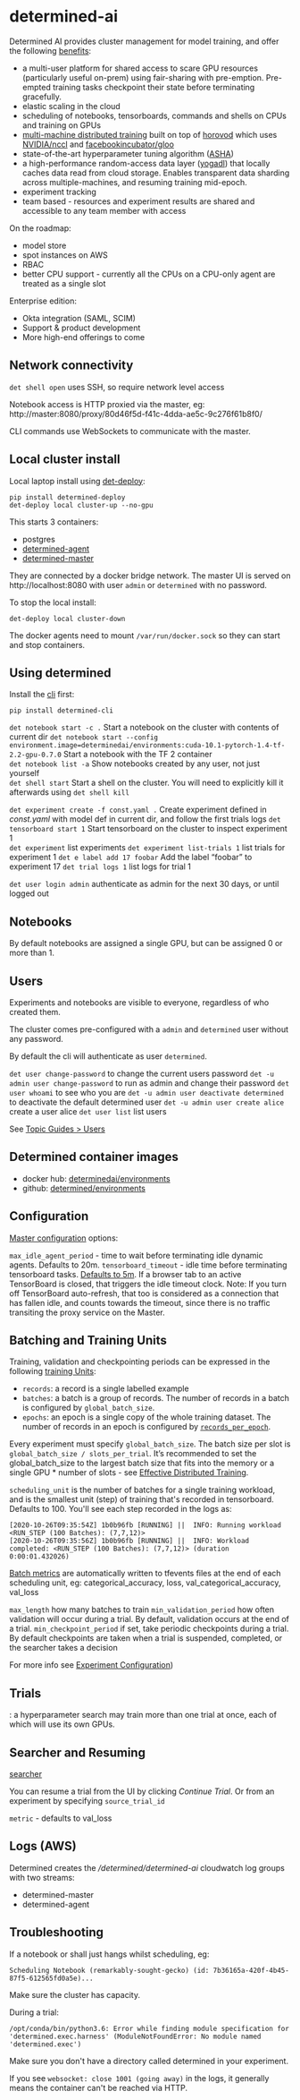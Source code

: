 # determined-ai

Determined AI provides cluster management for model training, and offer the following [benefits](https://docs.determined.ai/latest/topic-guides/benefits-of-determined.html):

- a multi-user platform for shared access to scare GPU resources (particularly useful on-prem) using fair-sharing with pre-emption. Pre-empted training tasks checkpoint their state before terminating gracefully.
- elastic scaling in the cloud
- scheduling of notebooks, tensorboards, commands and shells on CPUs and training on GPUs
- [multi-machine distributed training](https://docs.determined.ai/latest/topic-guides/effective-distributed-training.html#effective-distributed-training) built on top of [horovod](https://github.com/horovod/horovod) which uses [NVIDIA/nccl](https://github.com/NVIDIA/nccl) and [facebookincubator/gloo](https://github.com/facebookincubator/gloo)
- state-of-the-art hyperparameter tuning algorithm ([ASHA](https://arxiv.org/abs/1810.05934))
- a high-performance random-access data layer ([yogadl](https://docs.determined.ai/latest/how-to/data-layer.html)) that locally caches data read from cloud storage. Enables transparent data sharding across multiple-machines, and resuming training mid-epoch.
- experiment tracking
- team based - resources and experiment results are shared and accessible to any team member with access

On the roadmap:

- model store
- spot instances on AWS
- RBAC
- better CPU support - currently all the CPUs on a CPU-only agent are treated as a single slot

Enterprise edition:

- Okta integration (SAML, SCIM)
- Support & product development
- More high-end offerings to come

## Network connectivity

`det shell open` uses SSH, so require network level access

Notebook access is HTTP proxied via the master, eg: http://master:8080/proxy/80d46f5d-f41c-4dda-ae5c-9c276f61b8f0/

CLI commands use WebSockets to communicate with the master.

## Local cluster install

Local laptop install using [det-deploy](https://docs.determined.ai/latest/how-to/installation/deploy.html):

```shell
pip install determined-deploy
det-deploy local cluster-up --no-gpu
```

This starts 3 containers:

- postgres
- [determined-agent](https://github.com/determined-ai/determined/tree/master/agent)
- [determined-master](https://github.com/determined-ai/determined/tree/master/master)

They are connected by a docker bridge network.
The master UI is served on http://localhost:8080 with user `admin` or `determined` with no password.

To stop the local install:

```shell
det-deploy local cluster-down
```

The docker agents need to mount `/var/run/docker.sock` so they can start and stop containers.

## Using determined

Install the [cli](https://github.com/determined-ai/determined/tree/master/cli) first:

```shell
pip install determined-cli
```

`det notebook start -c .` Start a notebook on the cluster with contents of current dir
`det notebook start --config environment.image=determinedai/environments:cuda-10.1-pytorch-1.4-tf-2.2-gpu-0.7.0` Start a notebook with the TF 2 container  
`det notebook list -a` Show notebooks created by any user, not just yourself  
`det shell start` Start a shell on the cluster. You will need to explicitly kill it afterwards using `det shell kill`

`det experiment create -f const.yaml .` Create experiment defined in _const.yaml_ with model def in current dir, and follow the first trials logs
`det tensorboard start 1` Start tensorboard on the cluster to inspect experiment 1  
`det experiment` list experiments
`det experiment list-trials 1` list trials for experiment 1
`det e label add 17 foobar` Add the label “foobar” to experiment 17
`det trial logs 1` list logs for trial 1

`det user login admin` authenticate as admin for the next 30 days, or until logged out

## Notebooks

By default notebooks are assigned a single GPU, but can be assigned 0 or more than 1.

## Users

Experiments and notebooks are visible to everyone, regardless of who created them.

The cluster comes pre-configured with a `admin` and `determined` user without any password.

By default the cli will authenticate as user `determined`.

`det user change-password` to change the current users password
`det -u admin user change-password` to run as admin and change their password
`det user whoami` to see who you are
`det -u admin user deactivate determined` to deactivate the default determined user
`det -u admin user create alice` create a user alice
`det user list` list users

See [Topic Guides > Users](https://docs.determined.ai/latest/topic-guides/users.html)

## Determined container images

- docker hub: [determinedai/environments](https://hub.docker.com/r/determinedai/environments/tags)
- github: [determined/environments](https://github.com/determined-ai/environments)

## Configuration

[Master configuration](https://docs.determined.ai/latest/reference/cluster-config.html#master-configuration) options:

`max_idle_agent_period` - time to wait before terminating idle dynamic agents. Defaults to 20m.
`tensorboard_timeout` - idle time before terminating tensorboard tasks. [Defaults to 5m](https://docs.determined.ai/latest/how-to/tensorboard.html#lifecycle-management). If a browser tab to an active TensorBoard is closed, that triggers the idle timeout clock. Note: If you turn off TensorBoard auto-refresh, that too is considered as a connection that has fallen idle, and counts towards the timeout, since there is no traffic transiting the proxy service on the Master.

## Batching and Training Units

Training, validation and checkpointing periods can be expressed in the following [training Units](https://docs.determined.ai/latest/reference/experiment-config.html#experiment-configuration-training-units):

- `records`: a record is a single labelled example
- `batches`: a batch is a group of records. The number of records in a batch is configured by `global_batch_size`.
- `epochs`: an epoch is a single copy of the whole training dataset. The number of records in an epoch is configured by [`records_per_epoch`](https://docs.determined.ai/latest/reference/experiment-config.html#config-records-per-epoch).

Every experiment must specify `global_batch_size`. The batch size per slot is `global_batch_size / slots_per_trial`. It’s recommended to set the global_batch_size to the largest batch size that fits into the memory or a single GPU \* number of slots - see [Effective Distributed Training](https://docs.determined.ai/latest/topic-guides/effective-distributed-training.html).

`scheduling_unit` is the number of batches for a single training workload, and is the smallest unit (step) of training that's recorded in tensorboard. Defaults to 100. You'll see each step recorded in the logs as:

```
[2020-10-26T09:35:54Z] 1b0b96fb [RUNNING] ||  INFO: Running workload <RUN_STEP (100 Batches): (7,7,12)>
[2020-10-26T09:35:56Z] 1b0b96fb [RUNNING] ||  INFO: Workload completed: <RUN_STEP (100 Batches): (7,7,12)> (duration 0:00:01.432026)
```

[Batch metrics](https://docs.determined.ai/latest/how-to/tensorboard.html#determined-batch-metrics) are automatically written to tfevents files at the end of each scheduling unit, eg: categorical_accuracy, loss, val_categorical_accuracy, val_loss

`max_length` how many batches to train
`min_validation_period` how often validation will occur during a trial. By default, validation occurs at the end of a trial.
`min_checkpoint_period` if set, take periodic checkpoints during a trial. By default checkpoints are taken when a trial is suspended, completed, or the searcher takes a decision


For more info see [Experiment Configuration](https://docs.determined.ai/latest/reference/experiment-config.html))

## Trials

: a hyperparameter search may train more than one trial at once, each of which will use its own GPUs.

## Searcher and Resuming

[searcher](https://docs.determined.ai/latest/reference/experiment-config.html#searcher)

You can resume a trial from the UI by clicking _Continue Trial_. Or from an experiment by specifying `source_trial_id`

`metric` - defaults to val_loss

## Logs (AWS)

Determined creates the _/determined/determined-ai_ cloudwatch log groups with two streams:

- determined-master
- determined-agent

## Troubleshooting

If a notebook or shall just hangs whilst scheduling, eg:

```
Scheduling Notebook (remarkably-sought-gecko) (id: 7b36165a-420f-4b45-87f5-612565fd0a5e)...
```

Make sure the cluster has capacity.

During a trial:

```
/opt/conda/bin/python3.6: Error while finding module specification for 'determined.exec.harness' (ModuleNotFoundError: No module named 'determined.exec')
```

Make sure you don't have a directory called determined in your experiment.

If you see `websocket: close 1001 (going away)` in the logs, it generally means the container can't be reached via HTTP.
